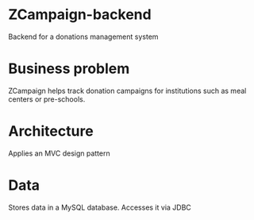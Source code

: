 # ZCampaign-backend
Backend for a donations management system

# Business problem
ZCampaign helps track donation campaigns for institutions such as meal centers or pre-schools.

# Architecture
Applies an MVC design pattern

# Data
Stores data in a MySQL database. Accesses it via JDBC
